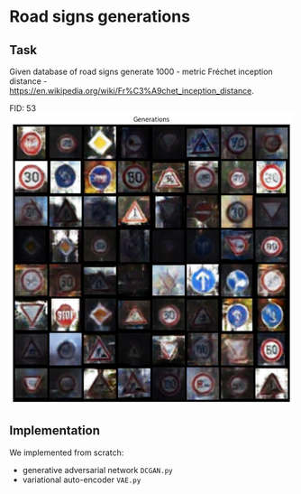 # Road signs generations
## Task
Given database of road signs generate 1000 - metric 
Fréchet inception distance - https://en.wikipedia.org/wiki/Fr%C3%A9chet_inception_distance. 


FID: 53
![Alt text](img/100_epok_DC_GAN_512_256_128.png)

## Implementation
We implemented from scratch:
- generative adversarial network  `DCGAN.py`
- variational auto-encoder `VAE.py`  